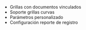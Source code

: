 - Grillas con documentos vinculados
- Soporte grillas curvas
- Parámetros personalizado
- Configuración reporte de registro

